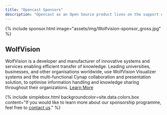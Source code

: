 ```yaml
---
title: "Opencast Sponsors"
description: "Opencast as an Open Source product lives on the support of its community. We’re grateful to every committer, contributor and community member providing feedback. And to our sponsors!"
---
```

{% include sponsor.html
image="assets/img/Wolfvision-sponsor_gross.jpg" %}
## WolfVision

WolfVision is a developer and manufacturer of innovative systems and services enabling efficient transfer of knowledge. Leading universities, businesses, and other organisations worldwide, use WolfVision Visualizer systems and the multi-functional Cynap collaboration and presentation solution, to optimise information handling and knowledge sharing throughout their organizations.
[Learn More](https://wolfvision.com/vsolution/index.php/de)


{% include simplebox.html backgroundcolor=site.data.colors.box 
content="If you would like to learn more about our sponsorship programme, feel free to [contact us](https://wolfvision.com/vsolution/index.php/de)." %}